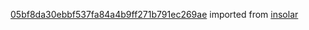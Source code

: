 [05bf8da30ebbf537fa84a4b9ff271b791ec269ae](https://github.com/insolar/insolar/commit/05bf8da30ebbf537fa84a4b9ff271b791ec269ae) imported from [insolar](https://github.com/insolar/insolar)
